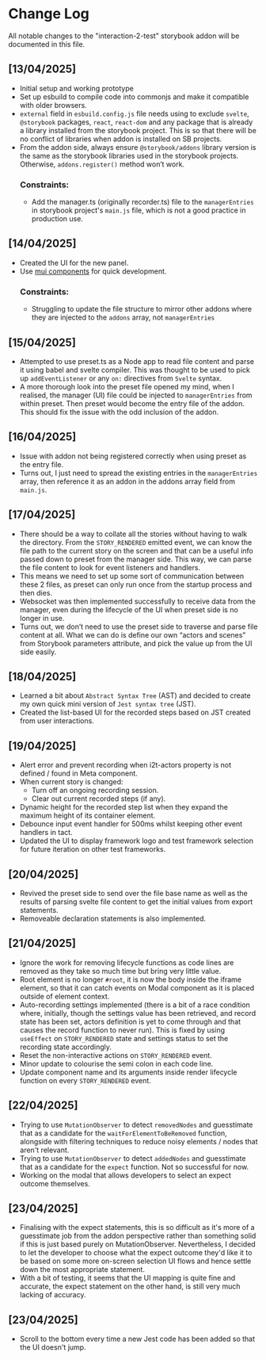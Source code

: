 # Change Log

All notable changes to the "interaction-2-test" storybook addon will be documented in this file.

## [13/04/2025]

- Initial setup and working prototype<br />
- Set up esbuild to compile code into commonjs and make it compatible with older browsers.
- `external` field in `esbuild.config.js` file needs using to exclude `svelte`, `@storybook` packages, `react`, `react-dom` and any package that is already a library installed from the storybook project. This is so that there will be no conflict of libraries when addon is installed on SB projects.
- From the addon side, always ensure `@storybook/addons` library version is the same as the storybook libraries used in the storybook projects. Otherwise, `addons.register()` method won’t work.
  ### Constraints:
    - Add the manager.ts (originally recorder.ts) file to the `managerEntries` in storybook project's `main.js` file, which is not a good practice in production use.
## [14/04/2025]
- Created the UI for the new panel.
- Use [mui components](https://mui.com/material-ui/) for quick development.
  ### Constraints:
    - Struggling to update the file structure to mirror other addons where they are injected to the `addons` array, not `managerEntries`
## [15/04/2025]
- Attempted to use preset.ts as a Node app to read file content and parse it using babel and svelte compiler. This was thought to be used to pick up `addEventListener` or any `on:` directives from `Svelte` syntax.
- A more thorough look into the preset file opened my mind, when I realised, the manager (UI) file could be injected to `managerEntries` from within preset. Then preset would become the entry file of the addon. This should fix the issue with the odd inclusion of the addon.
## [16/04/2025]
- Issue with addon not being registered correctly when using preset as the entry file.
- Turns out, I just need to spread the existing entries in the `managerEntries` array, then reference it as an addon in the addons array field from `main.js`.
## [17/04/2025]
- There should be a way to collate all the stories without having to walk the directory. From the `STORY_RENDERED` emitted event, we can know the file path to the current story on the screen and that can be a useful info passed down to preset from the manager side. This way, we can parse the file content to look for event listeners and handlers.
- This means we need to set up some sort of communication between these 2 files, as preset can only run once from the startup process and then dies.
- Websocket was then implemented successfully to receive data from the manager, even during the lifecycle of the UI when preset side is no longer in use.
- Turns out, we don’t need to use the preset side to traverse and parse file content at all.
What we can do is define our own “actors and scenes” from Storybook parameters attribute, and pick the value up from the UI side easily.
## [18/04/2025]
- Learned a bit about `Abstract Syntax Tree` (AST) and decided to create my own quick mini version of `Jest syntax tree` (JST).
- Created the list-based UI for the recorded steps based on JST created from user interactions.
## [19/04/2025]
- Alert error and prevent recording when i2t-actors property is not defined / found in Meta component.
- When current story is changed:
  - Turn off an ongoing recording session.
  - Clear out current recorded steps (if any).
- Dynamic height for the recorded step list when they expand the maximum height of its container element.
- Debounce input event handler for 500ms whilst keeping other event handlers in tact.
- Updated the UI to display framework logo and test framework selection for future iteration on other test frameworks.
## [20/04/2025]
- Revived the preset side to send over the file base name as well as the results of parsing svelte file content to get the initial values from export statements.
- Removeable declaration statements is also implemented.
## [21/04/2025]
- Ignore the work for removing lifecycle functions as code lines are removed as they take so much time but bring very little value.
- Root element is no longer `#root`, it is now the body inside the iframe element, so that it can catch events on Modal component as it is placed outside of element context.
- Auto-recording settings implemented (there is a bit of a race condition where, initially, though the settings value has been retrieved, and record state has been set, actors definition is yet to come through and that causes the record function to never run). This is fixed by using `useEffect` on `STORY_RENDERED` state and settings status to set the recording state accordingly.
- Reset the non-interactive actions on `STORY_RENDERED` event.
- Minor update to colourise the semi colon in each code line.
- Update component name and its arguments inside render lifecycle function on every `STORY_RENDERED` event.
## [22/04/2025]
- Trying to use `MutationObserver` to detect `removedNodes` and guesstimate that as a candidate for the `waitForElementToBeRemoved` function, alongside with filtering techniques to reduce noisy elements / nodes that aren't relevant.
- Trying to use `MutationObserver` to detect `addedNodes` and guesstimate that as a candidate for the `expect` function. Not so successful for now.
- Working on the modal that allows developers to select an expect outcome themselves.
## [23/04/2025]
- Finalising with the expect statements, this is so difficult as it's more of a guesstimate job from the addon perspective rather than something solid if this is just based purely on MutationObserver. Nevertheless, I decided to let the developer to choose what the expect outcome they'd like it to be based on some more on-screen selection UI flows and hence settle down the most appropriate statement.
- With a bit of testing, it seems that the UI mapping is quite fine and accurate, the expect statement on the other hand, is still very much lacking of accuracy.
## [23/04/2025]
- Scroll to the bottom every time a new Jest code has been added so that the UI doesn't jump.
<br />
